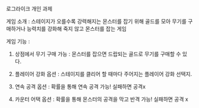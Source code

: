 로그라이크 개인 과제

게임 소개 : 스테이지가 오를수록 강력해지는 몬스터를 잡기 위해 골드를 모아 무기를 구매하거나 능력치를 강화해 죽지 않고 몬스터를 잡는 게임

게임 기능 :

1. 상점에서 무기 구매 가능 : 몬스터를 잡으면 드랍되는 골드로 무기를 구매할 수 있다.

2. 플레이어 강화 옵션 : 스테이지를 클리어 할 때마다 주어지는 플레이어 강화 선택지.

3. 연속 공격 옵션 : 확률을 통해 연속 공격 가능! 실패하면 공격x

4. 카운터 어택 옵션 : 확률을 통해 몬스터의 공격을 막고 반격 가능! 실패하면 공격 x
